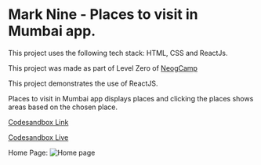# Mark Nine - Places to visit in Mumbai app. 

This project uses the following tech stack: HTML, CSS and ReactJs. 

This project was made as part of Level Zero of [NeogCamp](www.neog.camp)

This project demonstrates the use of ReactJS.

Places to visit in Mumbai app displays places and clicking the places shows areas based on the chosen place.

[Codesandbox Link](https://codesandbox.io/s/visitmumbai-app-final-233r2y)

[Codesandbox Live](https://233r2y.csb.app/)

Home Page:
![Home page](https://github.com/swapnilbawane/react-placesv1/blob/main/screenshot/m9-home.png?raw=true)

